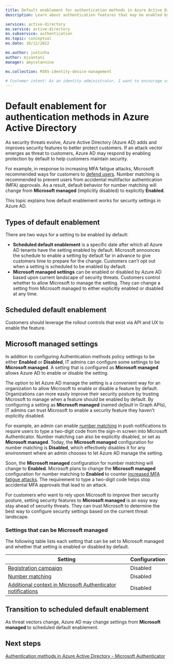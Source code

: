 ```yaml
---
title: Default enablement for authentication methods in Azure Active Directory
description: Learn about authentication features that may be enabled by default in Azure Active Directory

services: active-directory
ms.service: active-directory
ms.subservice: authentication
ms.topic: conceptual
ms.date: 10/12/2022

ms.author: justinha
author: mjsantani
manager: amycolannino

ms.collection: M365-identity-device-management

# Customer intent: As an identity administrator, I want to encourage users to understand how letting Microsoft manage settings can improve our security posture.
---
```

# Default enablement for authentication methods in Azure Active Directory

As security threats evolve, Azure Active Directory (Azure AD) adds and improves security features to better protect customers. If an attack vector emerges as threat to customers, Azure AD may respond by enabling protection by default to help customers maintain security. 

For example, in response to increasing MFA fatigue attacks, Microsoft recommended ways for customers to [defend users](https://techcommunity.microsoft.com/t5/microsoft-entra-azure-ad-blog/defend-your-users-from-mfa-fatigue-attacks/ba-p/2365677). Number matching is recommended to prevent users from accidental multifactor authentication (MFA) approvals. As a result, default behavior for number matching will change from **Microsoft managed** (implicitly disabled) to explicitly **Enabled**.  

This topic explains how default enablement works for security settings in Azure AD. 

## Types of default enablement

There are two ways for a setting to be enabled by default: 

- **Scheduled default enablement** is a specific date after which all Azure AD tenants have the setting enabled by default. Microsoft announces the schedule to enable a setting by default far in advance to give customers time to prepare for the change. Customers can't opt out when a setting is scheduled to be enabled by default. 
- **Microsoft managed settings** can be enabled or disabled by Azure AD based upon current landscape of security threats. Customers control whether to allow Microsoft to manage the setting. They can change a setting from Microsoft managed to either explicitly enabled or disabled at any time. 

## Scheduled default enablement

Customers should leverage the rollout controls that exist via API and UX to enable the feature.

## Microsoft managed settings

In addition to configuring Authentication methods policy settings to be either **Enabled** or **Disabled**, IT admins can configure some settings to be **Microsoft managed**. A setting that is configured as **Microsoft managed** allows Azure AD to enable or disable the setting. 

The option to let Azure AD manage the setting is a convenient way for an organization to allow Microsoft to enable or disable a feature by default. Organizations can more easily improve their security posture by trusting Microsoft to manage when a feature should be enabled by default. By configuring a setting as **Microsoft managed** (named *default* in Graph APIs), IT admins can trust Microsoft to enable a security feature they haven't explicitly disabled. 

For example, an admin can enable [number matching](how-to-mfa-number-match.md) in push notifications to require users to type a two-digit code from the sign-in screen into Microsoft Authenticator. Number matching can also be explicitly disabled, or set as **Microsoft managed**. Today, the **Microsoft managed** configuration for number matching is **Disabled**, which effectively disables it for any environment where an admin chooses to let Azure AD manage the setting. 

Soon, the **Microsoft managed** configuration for number matching will change to **Enabled**. Microsoft plans to change the **Microsoft managed** configuration for number matching to **Enabled** to counter [increased MFA fatigue attacks](https://techcommunity.microsoft.com/t5/microsoft-entra-azure-ad-blog/defend-your-users-from-mfa-fatigue-attacks/ba-p/2365677). The requirement to type a two-digit code helps stop accidental MFA approvals that lead to an attack.

For customers who want to rely upon Microsoft to improve their security posture, setting security features to **Microsoft managed** is an easy way stay ahead of security threats. They can trust Microsoft to determine the best way to configure security settings based on the current threat landscape.  

### Settings that can be Microsoft managed

The following table lists each setting that can be set to Microsoft managed and whether that setting is enabled or disabled by default. 

| Setting                                                                                         | Configuration |
|-------------------------------------------------------------------------------------------------|---------------|
| [Registration campaign](how-to-mfa-registration-campaign.md)                                    | Disabled      |
| [Number matching](how-to-mfa-number-match.md)                                                   | Disabled      |
| [Additional context in Microsoft Authenticator notifications](how-to-mfa-additional-context.md) | Disabled      |


## Transition to scheduled default enablement

As threat vectors change, Azure AD may change settings from **Microsoft managed** to scheduled default enablement. 

## Next steps

[Authentication methods in Azure Active Directory - Microsoft Authenticator](concept-authentication-authenticator-app.md)

